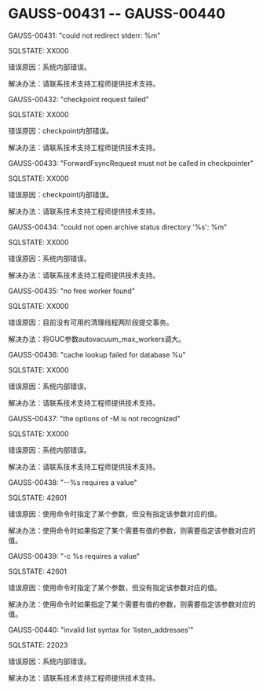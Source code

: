 # GAUSS-00431 -- GAUSS-00440<a name="ZH-CN_TOPIC_0302073715"></a>

GAUSS-00431: "could not redirect stderr: %m"

SQLSTATE: XX000

错误原因：系统内部错误。

解决办法：请联系技术支持工程师提供技术支持。

GAUSS-00432: "checkpoint request failed"

SQLSTATE: XX000

错误原因：checkpoint内部错误。

解决办法：请联系技术支持工程师提供技术支持。

GAUSS-00433: "ForwardFsyncRequest must not be called in checkpointer"

SQLSTATE: XX000

错误原因：checkpoint内部错误。

解决办法：请联系技术支持工程师提供技术支持。

GAUSS-00434: "could not open archive status directory '%s': %m"

SQLSTATE: XX000

错误原因：系统内部错误。

解决办法：请联系技术支持工程师提供技术支持。

GAUSS-00435: "no free worker found"

SQLSTATE: XX000

错误原因：目前没有可用的清理线程两阶段提交事务。

解决办法：将GUC参数autovacuum\_max\_workers调大。

GAUSS-00436: "cache lookup failed for database %u"

SQLSTATE: XX000

错误原因：系统内部错误。

解决办法：请联系技术支持工程师提供技术支持。

GAUSS-00437: "the options of -M is not recognized"

SQLSTATE: XX000

错误原因：系统内部错误。

解决办法：请联系技术支持工程师提供技术支持。

GAUSS-00438: "--%s requires a value"

SQLSTATE: 42601

错误原因：使用命令时指定了某个参数，但没有指定该参数对应的值。

解决办法：使用命令时如果指定了某个需要有值的参数，则需要指定该参数对应的值。

GAUSS-00439: "-c %s requires a value"

SQLSTATE: 42601

错误原因：使用命令时指定了某个参数，但没有指定该参数对应的值。

解决办法：使用命令时如果指定了某个需要有值的参数，则需要指定该参数对应的值。

GAUSS-00440: "invalid list syntax for 'listen\_addresses'"

SQLSTATE: 22023

错误原因：系统内部错误。

解决办法：请联系技术支持工程师提供技术支持。

